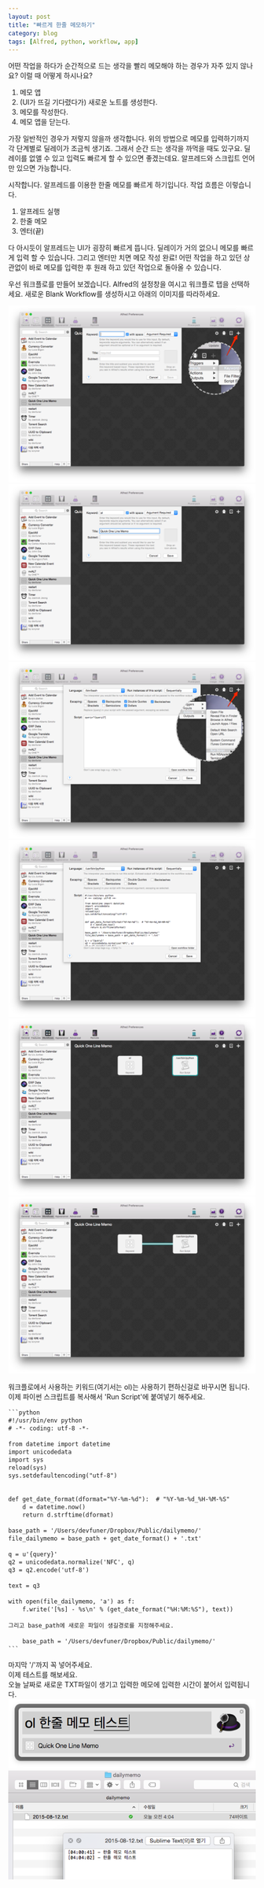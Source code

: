 ```yaml
---
layout: post
title: "빠르게 한줄 메모하기"
category: blog
tags: [Alfred, python, workflow, app]
---
```


어떤 작업을 하다가 순간적으로 드는 생각을 빨리 메모해야 하는 경우가 자주 있지 않나요?
이럴 때 어떻게 하시나요?

1. 메모 앱  
2. (UI가 뜨길 기다렸다가) 새로운 노트를 생성한다.  
3. 메모를 작성한다.  
4. 메모 앱을 닫는다.  

가장 일반적인 경우가 저렇지 않을까 생각합니다.
위의 방법으로 메모를 입력하기까지 각 단계별로 딜레이가 조금씩 생기죠.
그래서 순간 드는 생각을 까먹을 때도 있구요.
딜레이를 없앨 수 있고 입력도 빠르게 할 수 있으면 좋겠는데요.
알프레드와 스크립트 언어만 있으면 가능합니다.

시작합니다.
알프레드를 이용한 한줄 메모를 빠르게 하기입니다.
작업 흐름은 이렇습니다.

1. 알프레드 실행  
2. 한줄 메모  
3. 엔터(끝)  

다 아시듯이 알프레드는 UI가 굉장히 빠르게 뜹니다.
딜레이가 거의 없으니 메모를 빠르게 입력 할 수 있습니다.
그리고 엔터만 치면 메모 작성 완료!
어떤 작업을 하고 있던 상관없이 바로 메모를 입력한 후 원래 하고 있던 작업으로 돌아올 수 있습니다.

우선 워크플로를 만들어 보겠습니다.
Alfred의 설정창을 여시고 워크플로 탭을 선택하세요.
새로운 Blank Workflow를 생성하시고 아래의 이미지를 따라하세요.

![one-line-memo-001](/images/posts/one-line-memo/119f0b72_001.png)
![one-line-memo-002](/images/posts/one-line-memo/119f0b72_002.png)
![one-line-memo-003](/images/posts/one-line-memo/119f0b72_003.png)
![one-line-memo-004](/images/posts/one-line-memo/119f0b72_004.png)
![one-line-memo-005](/images/posts/one-line-memo/119f0b72_005.png)
![one-line-memo-006](/images/posts/one-line-memo/119f0b72_006.png)

워크플로에서 사용하는 키워드(여기서는 ol)는 사용하기 편하신걸로 바꾸시면 됩니다.
이제 파이썬 스크립트를 복사해서 'Run Script'에 붙여넣기 해주세요.

    ```python
    #!/usr/bin/env python
    # -*- coding: utf-8 -*-

    from datetime import datetime
    import unicodedata
    import sys
    reload(sys)
    sys.setdefaultencoding("utf-8")


    def get_date_format(dformat="%Y-%m-%d"):  # "%Y-%m-%d_%H-%M-%S"
        d = datetime.now()
        return d.strftime(dformat)

    base_path = '/Users/devfuner/Dropbox/Public/dailymemo/'
    file_dailymemo = base_path + get_date_format() + '.txt'

    q = u'{query}'
    q2 = unicodedata.normalize('NFC', q)
    q3 = q2.encode('utf-8')

    text = q3

    with open(file_dailymemo, 'a') as f:
        f.write('[%s] - %s\n' % (get_date_format("%H:%M:%S"), text))

    그리고 base_path에 새로운 파일이 생길경로를 지정해주세요.  

        base_path = '/Users/devfuner/Dropbox/Public/dailymemo/'
    ```

마지막 '/'까지 꼭 넣어주세요.  
이제 테스트를 해보세요.  
오늘 날짜로 새로운 TXT파일이 생기고 입력한 메모에 입력한 시간이 붙어서 입력됩니다.
![one-line-memo-007](/images/posts/one-line-memo/119f0b72_007.png)
![one-line-memo-008](/images/posts/one-line-memo/119f0b72_008.png)